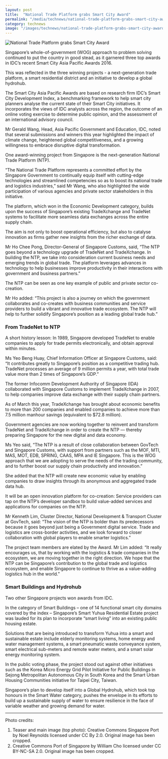 ```yaml
---
layout: post
title:  "National Trade Platform grabs Smart City Award"
permalink: "/media/technews/national-trade-platform-grabs-smart-city-award"
category: technews
image: "/images/technews/national-trade-platform-grabs-smart-city-award-part-1.png"
---
```


![National Trade Platform grabs Smart City Award]({{site.baseurl}}/images/technews/lnational-trade-platform-grabs-smart-city-award-part-1.png)

Singapore’s whole-of-government (WOG) approach to problem solving continued to put the country in good stead, as it garnered three top awards in IDC’s recent Smart City Asia Pacific Awards 2016.

This was reflected in the three winning projects - a next-generation trade platform, a smart residential district and an initiative to develop a global hydrohub.

The Smart City Asia Pacific Awards are based on research firm IDC’s Smart City Development Index, a benchmarking framework to help smart city planners analyse the current state of their Smart City initiatives. It incorporates the views of IDC analysts across the region, the outcome of an online voting exercise to determine public opinion, and the assessment of an international advisory council.

Mr Gerald Wang, Head, Asia Pacific Government and Education, IDC, noted that several submissions and winners this year highlighted the impact of climate change, heightened global competitiveness, and a growing willingness to embrace disruptive digital transformation.

One award-winning project from Singapore is the next-generation National Trade Platform (NTP).

“The National Trade Platform represents a committed effort by the Singapore Government to continually equip itself with cutting-edge technologies and streamlined competencies so as to boost its national trade and logistics industries,” said Mr Wang, who also highlighted the wide participation of various agencies and private sector stakeholders in this initiative.

The platform, which won in the Economic Development category, builds upon the success of Singapore’s existing TradeXchange and TradeNet systems to facilitate more seamless data exchanges across the entire supply chain.

The aim is not only to boost operational efficiency, but also to catalyse innovation as firms gather new insights from the richer exchange of data.

Mr Ho Chee Pong, Director-General of Singapore Customs, said, “The NTP goes beyond a technology upgrade of TradeNet and TradeXchange. In building the NTP, we take into consideration current business needs and emerging trends in global trade. The platform leverages advances in technology to help businesses improve productivity in their interactions with government and business partners.”

The NTP can be seen as one key example of public and private sector co-creation.

Mr Ho added: “This project is also a journey on which the government collaborates and co-creates with business communities and service providers to build a vibrant and innovative trade ecosystem. The NTP will help to further solidify Singapore’s position as a leading global trade hub.”

### **From TradeNet to NTP**
A short history lesson: In 1989, Singapore developed TradeNet to enable companies to apply for trade permits electronically, and obtain approval within minutes.

Ms Yeo Beng Huay, Chief Information Officer at Singapore Customs, said: “It contributes greatly to Singapore’s position as a competitive trading hub. TradeNet processes an average of 9 million permits a year, with total trade value more than 2 times of Singapore’s GDP.”

The former Infocomm Development Authority of Singapore (IDA) collaborated with Singapore Customs to implement TradeXchange in 2007, to help companies improve data exchange with their supply chain partners.

As of March this year, TradeXchange has brought about economic benefits to more than 200 companies and enabled companies to achieve more than 7.5 million manhour savings (equivalent to $72.8 million).

Government agencies are now working together to reinvent and transform TradeNet and TradeXchange in order to create the NTP — thereby preparing Singapore for the new digital and data economy.

Ms Yeo said, “The NTP is a result of close collaboration between GovTech and Singapore Customs, with support from partners such as the MOF, MTI, MAS, MOT, EDB, SPRING, CAAS, MPA and IE Singapore. This is the WOG approach that we are adopting to serve the needs of the trading community, and to further boost our supply chain productivity and innovation.”

She added that the NTP will create new economic value by enabling companies to draw insights through its anonymous and aggregated trade data hub.

It will be an open innovation platform for co-creation: Service providers can tap on the NTP’s developer sandbox to build value-added services and applications for companies on the NTP.

Mr Kenneth Lim, Cluster Director, National Development & Transport Cluster at GovTech, said: “The vision of the NTP is bolder than its predecessors because it goes beyond just being a Government digital service. Trade and logistics are cross-border activities, and we look forward to closer collaboration with global players to enable smarter logistics.”

The project team members are elated by the Award.
Mr Lim added: “It really encourages us, that by working with the logistics & trade companies in the ecosystem, we are moving together in the right direction. We hope that the NTP can be Singapore’s contribution to the global trade and logistics ecosystem, and enable Singapore to continue to thrive as a value-adding logistics hub in the world.”

### **Smart Buildings and Hydrohub**
Two other Singapore projects won awards from IDC.

In the category of Smart Buildings – one of 14 functional smart city domains covered by the index – Singapore’s Smart Yuhua Residential Estate project was lauded for its plan to incorporate “smart living” into an existing public housing estate.

Solutions that are being introduced to transform Yuhua into a smart and sustainable estate include elderly monitoring systems, home energy and water management systems, a smart pneumatic waste conveyance system, smart electrical sub-meters and remote water meters, and a smart solar energy monitoring system.

In the public voting phase, the project stood out against other initiatives such as the Korea Micro Energy Grid Pilot Initiative for Public Buildings in Sejong Metropolitan Autonomous City in South Korea and the Smart Urban Housing Communities initiative for Taipei City, Taiwan.

Singapore’s plan to develop itself into a Global Hydrohub, which took top honours in the Smart Water category, pushes the envelope in its efforts to build up a sustainable supply of water to ensure resilience in the face of variable weather and growing demand for water. 

---

Photo credits:

1. Teaser and main image (top photo): Creative Commons Singapore Port by Noel Reynolds licensed under CC By 2.0. Original image has been cropped.
2. Creative Commons Port of Singapore by William Cho licensed under CC BY-NC-SA 2.0. Original image has been cropped.
